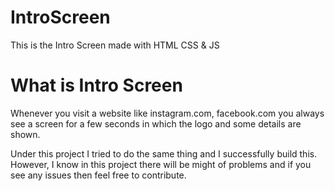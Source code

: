 # IntroScreen
This is the Intro Screen made with HTML CSS &amp; JS

# What is Intro Screen
Whenever you visit a website like instagram.com, facebook.com you always see a screen for a few seconds in which the logo and some details are shown.

Under this project I tried to do the same thing and I successfully build this. However, I know in this project there will be might of problems and if you see any issues then feel free to contribute.
